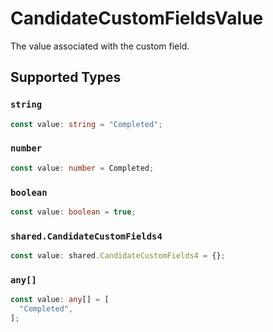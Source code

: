 # CandidateCustomFieldsValue

The value associated with the custom field.


## Supported Types

### `string`

```typescript
const value: string = "Completed";
```

### `number`

```typescript
const value: number = Completed;
```

### `boolean`

```typescript
const value: boolean = true;
```

### `shared.CandidateCustomFields4`

```typescript
const value: shared.CandidateCustomFields4 = {};
```

### `any[]`

```typescript
const value: any[] = [
  "Completed",
];
```

